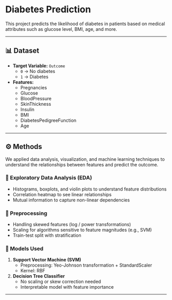 # Diabetes Prediction

This project predicts the likelihood of diabetes in patients based on medical attributes such as glucose level, BMI, age, and more.  

---

## 📊 Dataset
- **Target Variable:** `Outcome`  
  - `0` → No diabetes  
  - `1` → Diabetes  
- **Features:**
  - Pregnancies  
  - Glucose  
  - BloodPressure  
  - SkinThickness  
  - Insulin  
  - BMI  
  - DiabetesPedigreeFunction  
  - Age  

---

## ⚙️ Methods
We applied data analysis, visualization, and machine learning techniques to understand the relationships between features and predict the outcome.

### 🔹 Exploratory Data Analysis (EDA)
- Histograms, boxplots, and violin plots to understand feature distributions  
- Correlation heatmap to see linear relationships  
- Mutual information to capture non-linear dependencies  

### 🔹 Preprocessing
- Handling skewed features (log / power transformations)  
- Scaling for algorithms sensitive to feature magnitudes (e.g., SVM)  
- Train-test split with stratification  

### 🔹 Models Used
1. **Support Vector Machine (SVM)**  
   - Preprocessing: Yeo-Johnson transformation + StandardScaler  
   - Kernel: RBF  
2. **Decision Tree Classifier**  
   - No scaling or skew correction needed  
   - Interpretable model with feature importance  

---


